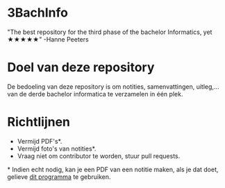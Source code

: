 ﻿# 3BachInfo
"The best repository for the third phase of the bachelor Informatics, yet ★★★★★" -Hanne Peeters

# Doel van deze repository
De bedoeling van deze repository is om notities, samenvattingen, uitleg,... van de derde bachelor informatica te verzamelen in één plek. 

# Richtlijnen
* Vermijd PDF's*.
* Vermijd foto's van notities*.
* Vraag niet om contributor te worden, stuur pull requests.

\* Indien echt nodig, kan je een PDF van een notitie maken, als je dat doet, gelieve [dit programma](https://mzucker.github.io/2016/09/20/noteshrink.html) te gebruiken.
